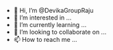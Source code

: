 - 👋 Hi, I’m @DevikaGroupRaju
- 👀 I’m interested in ...
- 🌱 I’m currently learning ...
- 💞️ I’m looking to collaborate on ...
- 📫 How to reach me ...

<!---
DevikaGroupRaju/DevikaGroupRaju is a ✨ special ✨ repository because its `README.md` (this file) appears on your GitHub profile.
You can click the Preview link to take a look at your changes.
--->
